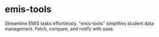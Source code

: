 # emis-tools
Streamline EMIS tasks effortlessly. "emis-tools" simplifies student data management. Fetch, compare, and notify with ease. 

